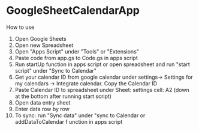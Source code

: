 # GoogleSheetCalendarApp

How to use
1. Open Google Sheets
2. Open new Spreadsheet
3. Open "Apps Script" under "Tools" or "Extensions"
4. Paste code from app.gs to Code.gs in apps script
5. Run startUp function in apps script or open spreadsheet and run "start script" under "Sync to Calendar"
6. Get your calendar ID from google calendar under settings-> Settings for my calendars -> Integrate calendar. Copy the Calendar ID
7. Paste Calendar ID to spreadsheet under Sheet: settings cell: A2 (down at the bottom after running start script)
8. Open data entry sheet
9. Enter data row by row
10. To sync: run "Sync data" under "sync to Calendar or addDataToCalendar f unction in apps script
